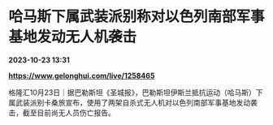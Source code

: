# 哈马斯下属武装派别称对以色列南部军事基地发动无人机袭击

**2023-10-23 13:31**

**https://www.gelonghui.com/live/1258465**

格隆汇10月23日｜据巴勒斯坦《圣城报》，巴勒斯坦伊斯兰抵抗运动（哈马斯）下属武装派别卡桑旅宣布，使用了两架自杀式无人机对以色列南部军事基地发动袭击，截至目前尚无人员伤亡报告。